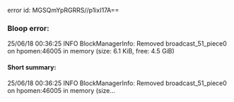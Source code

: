 error id: MGSQmYpRGRRS//p1ixI17A==
### Bloop error:

25/06/18 00:36:25 INFO BlockManagerInfo: Removed broadcast_51_piece0 on hpomen:46005 in memory (size: 6.1 KiB, free: 4.5 GiB)
#### Short summary: 

25/06/18 00:36:25 INFO BlockManagerInfo: Removed broadcast_51_piece0 on hpomen:46005 in memory (size...